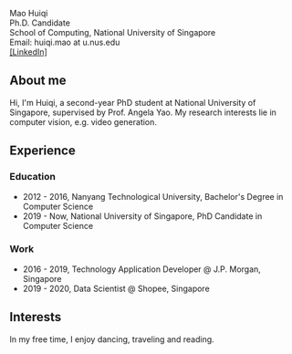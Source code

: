 Mao Huiqi  
Ph.D. Candidate  
School of Computing, National University of Singapore  
Email: huiqi.mao at u.nus.edu  
[[LinkedIn]](https://www.linkedin.com/in/huiqi-rachel-mao-161b92a4/)

## About me
Hi, I'm Huiqi, a second-year PhD student at National University of Singapore, supervised by Prof. Angela Yao. My research interests lie in computer vision, e.g. video generation. 

## Experience
### Education
- 2012 - 2016, Nanyang Technological University, Bachelor's Degree in Computer Science
- 2019 - Now, National University of Singapore, PhD Candidate in Computer Science

### Work
- 2016 - 2019, Technology Application Developer @ J.P. Morgan, Singapore 
- 2019 - 2020, Data Scientist @ Shopee, Singapore

## Interests
In my free time, I enjoy dancing, traveling and reading.
